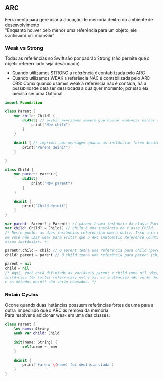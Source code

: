 ## ARC
Ferramenta para gerenciar a alocação de memória dentro do ambiente de desenvolvimento <br>
"Enquanto houver pelo menos uma referência para um objeto, ele continuará em memória"
 
### Weak vs Strong
Todas as referências no Swift são por padrão Strong (não permite que o objeto referenciado seja desalocado)
- Quando utilizamos STRONG  a referência é contabilizada pelo ARC
- Quando utilizamos WEAK a referência NÃO é contabilizada pelo ARC 
OBS: Como quando usamos weak a referência não é contada, há a possibilidade dela ser desalocada a qualquer momento, por isso ela precisa ser uma Optional

```swift
import Foundation

class Parent {
    var child: Child? {
        didSet{ // exibir mensagens sempre que houver mudanças nessas referências
            print("New child")
        }
    }
    
    deinit { // imprimir uma mensagem quando as instâncias forem desalocadas.
        print("Parent deinit")
    }
    
}

class Child {
    var parent: Parent?{
        didSet{
            print("New parent")
        }
    }
    
    deinit {
        print("Child deinit")
    }
}

var parent: Parent? = Parent() // parent é uma instância da classe Parent.
var child: Child? = Child() // child é uma instância da classe Child.
/* Neste ponto, as duas instâncias referenciam uma à outra. Isso cria um ciclo de retenção
se você não usar weak para evitar que o ARC (Automatic Reference Counting) consiga desalocar 
essas instâncias. */

parent?.child = child // O parent tenha uma referência para child (parent.child = child).
child?.parent = parent // O child tenha uma referência para parent (child.parent = parent).

parent = nil
child = nil
/* Aqui, você está definindo as variáveis parent e child como nil. Mas, como essas duas 
instâncias têm fortes referências entre si, as instâncias não serão desalocadas da memória,
e os métodos deinit não serão chamados. */
```

### Retain Cycles
Ocorre quando duas instâncias possuem referências fortes de uma para a outra, impedindo que o ARC as remova da memória <br>
Para resolver é adicionar weak em uma das classes:
```swift
class Parent {
    let name: String
    weak var child: Child
    
    init(name: String) {
        self.name = name
    }
    
    deinit {
        print("Parent \(name) foi desinstanciada")
    }
}
```